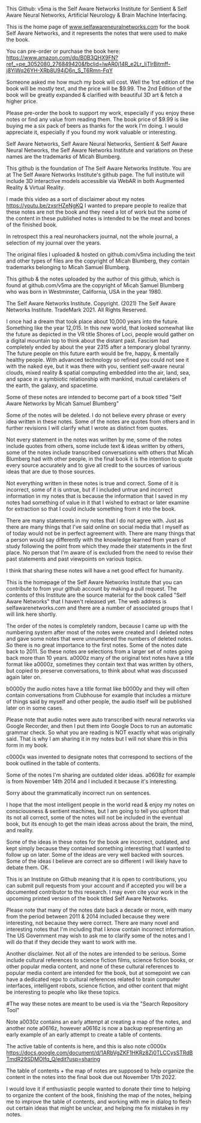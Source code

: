 This Github: v5ma is the Self Aware Networks Institute for Sentient & Self Aware Neural Networks, Artificial Neurology & Brain Machine Interfacing.

This is the home page of www.selfawareneuralnetworks.com for the book Self Aware Networks, and it represents the notes that were used to make the book.

You can pre-order or purchase the book here: https://www.amazon.com/dp/B0B3QHX9FN?ref_=pe_3052080_276849420&fbclid=IwAR0j14R_e2Lr_liTlrBitmff-j8YiWq26YH-XRb8U94jD6n_S_T6Rmn-FqY

Someone asked me how much my book will cost. Well the 1rst edition of the book will be mostly text, and the price will be $9.99. The 2nd Edition of the book will be greatly expanded & clarified with beautiful 3D art & fetch a higher price.

Please pre-order the book to support my work, especially if you enjoy these notes or find any value from reading them. The book price of $9.99 is like buying me a six pack of beers as thanks for the work I'm doing. I would appreciate it, especially if you found my work valuable or interesting.

Self Aware Networks, Self Aware Neural Networks, Sentient & Self Aware Neural Networks, the Self Aware Networks Institute and variations on these names are the trademarks of Micah Blumberg.

This github is the foundation of The Self Aware Networks Institute. You are at The Self Aware Networks Institute's github page. The full institute will include 3D interactive models accessible via WebAR in both Augmented Reality & Virtual Reality.

I made this video as a sort of disclaimer about my notes https://youtu.be/zxsrHZeNgKQ I wanted to prepare people to realize that these notes are not the book and they need a lot of work but the some of the content in these published notes is intended to be the meat and bones of the finished book.

In retrospect this a real neurohackers journal, not the whole journal, a selection of my journal over the years.

The original files I uploaded & hosted on github.com/v5ma including the text and other types of files are the copyright of Micah Blumberg, they contain trademarks belonging to Micah Samuel Blumberg.

This github & the notes uploaded by the author of this github, which is found at github.com/v5ma are the copyright of Micah Samuel Blumberg who was born in Westminster, California, USA in the year 1980.

The Self Aware Networks Institute. Copyright. (2021)
The Self Aware Networks Institute. TradeMark 2021. All Rights Reserved.

I once had a dream that took place about 10,000 years into the future. Something like the year 12,015. In this new world, that looked somewhat like the future as depicted in the VR title Shores of Loci, people would gather on a digital mountain top to think about the distant past. Fascism had completely ended by about the year 2315 after a temporary global tyranny. The future people on this future earth would be fre, happy, & mentally healthy people. With advanced technology so refined you could not see it with the naked eye, but it was there with you, sentient self-aware neural clouds, mixed reality & spatial computing embedded into the air, land, sea, and space in a symbiotic relationship with mankind, mutual caretakers of the earth, the galaxy, and spacetime.

Some of these notes are intended to become part of a book titled "Self Aware Networks by Micah Samuel Blumberg"

Some of the notes will be deleted. I do not believe every phrase or every idea written in these notes. Some of the notes are quotes from others and in further revisions I will clarify what I wrote as distinct from quotes.

Not every statement in the notes was written by me, some of the notes include quotes from others, some include text & ideas written by others, some of the notes include transcribed conversations with others that Micah Blumberg had with other people, in the final book it is the intention to quote every source accurately and to give all credit to the sources of various ideas that are due to those sources.

Not everything written in these notes is true and correct. Some of it is incorrect, some of it is untrue, but if I included untrue and incorrect information in my notes that is because the information that I saved in my notes had something of value in it that I wished to extract or later examine for extraction so that I could include something from it into the book.

There are many statements in my notes that I do not agree with. Just as there are many things that I've said online on social media that I myself as of today would not be in perfect agreement with. There are many things that a person would say differently with the knowledge learned from years of study following the point from which they made their statements in the first place. No person that I'm aware of is excluded from the need to revise their past statements and past viewpoints on various topics.

I think that sharing these notes will have a net good effect for humanity.

This is the homepage of the Self Aware Networks Institute that you can contribute to from your github account by making a pull request. The contents of this Institute are the source material for the book called "Self Aware Networks" that I haven't released yet. The web address is selfawarenetworks.com and there are a number of associated groups that I will link here shortly. 

The order of the notes is completely random, because I came up with the numbering system after most of the notes were created and I deleted notes and gave some notes that were unnumbered the numbers of deleted notes. So there is no great importance to the first notes. Some of the notes date back to 2011. So these notes are selections from a larger set of notes going back more than 10 years.
a0000z many of the original text notes have a title format like a0000z, sometimes they contain text that was written by others, but copied to preserve conversations, to think about what was discussed again later on. 

b0000y the audio notes have a title format like b0000y and they will often contain conversations from Clubhouse for example that includes a mixture of things said by myself and other people, the audio itself will be published later on in some cases.

Please note that audio notes were auto transcribed with neural networks via Google Recorder, and then I put them into Google Docs to run an automatic grammar check. So what you are reading is NOT exactly what was originally said. That is why I am sharing it in my notes but I will not share this in this form in my book.

c0000x was invented to designate notes that correspond to sections of the book outlined in the table of contents.

Some of the notes I'm sharing are outdated older ideas. a0608z for example is from November 14th 2014 and I included it because it's interesting.

Sorry about the grammatically incorrect run on sentences.

I hope that the most intelligent people in the world read & enjoy my notes on consciousness & sentient machines, but I am going to tell you upfront that its not all correct, some of the notes will not be included in the eventual book, but its enough to get the main ideas across about the brain, the mind, and reality.

Some of the ideas in these notes for the book are incorrect, outdated, and kept simply because they contained something interesting that I wanted to follow up on later. Some of the ideas are very well backed with sources. Some of the ideas I believe are correct are so different I will likely have to debate them. OK.

This is an Institute on Github meaning that it is open to contributions, you can submit pull requests from your account and if accepted you will be a documented contributor to this research. I may even cite your work in the upcoming printed version of the book titled Self Aware Networks.

Please note that many of the notes date back a decade or more, with many from the period between 2011 & 2014 included because they were interesting, not because they were correct. There are many novel and interesting notes that I'm including that I know contain incorrect information. The US Government may wish to ask me to clarify some of the notes and I will do that if they decide they want to work with me.

Another disclaimer. Not all of the notes are intended to be serious. Some include cultural references to science fiction films, science fiction books, or other popular media content, and none of these cultural references to popular media content are intended for the book, but at somepoint we can have a dedicated repo to cultural references related to brain computer interfaces, intelligent robots, science fiction, and other content that might be interesting to people who like these topics.

#The way these notes are meant to be used is via the "Search Repository Tool"

Note a0030z contains an early attempt at creating a map of the notes, and another note a0616z, however a0616z is now a backup representing an early example of an early attempt to create a table of contents.

The active table of contents is here, and this is also note c0000x
https://docs.google.com/document/d/1ARbVgZKF1HKRz8Zj0TLCCysSTRdBTmdR29SDMOlfq_Q/edit?usp=sharing

The table of contents + the map of notes are supposed to help organize the content in the notes into the final book due out November 17th 2022.

I would love it if enthusiastic people wanted to donate their time to helping to organize the content of the book, finishing the map of the notes, helping me to improve the table of contents, and working with me in dialog to flesh out certain ideas that might be unclear, and helping me fix mistakes in my notes.
